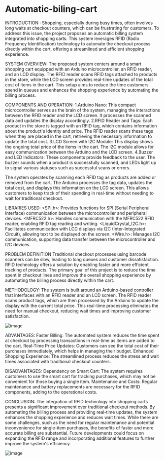 # Automatic-biling-cart

INTRODUCTION :
              Shopping, especially during busy times, often involves long waits at checkout counters, which can be frustrating for customers. To address this issue, the project proposes an automatic billing system integrated into shopping carts. This system leverages RFID (Radio Frequency Identification) technology to automate the checkout process directly within the cart, offering a streamlined and efficient shopping experience.

SYSTEM OVERVIEW:
             The proposed system centers around a smart shopping cart equipped with an Arduino microcontroller, an RFID reader, and an LCD display. The RFID reader scans RFID tags attached to products in the store, while the LCD screen provides real-time updates of the total cost of items in the cart. This setup aims to reduce the time customers spend in queues and enhances the shopping experience by automating the billing process.

COMPONENTS AND OPERATION:
1.Arduino Nano: This compact microcontroller serves as the brain of the system, managing the interactions between the RFID reader and the LCD screen. It processes the scanned data and updates the display accordingly.
2.RFID Reader and Tags: Each product in the store is tagged with an RFID tag, which contains information about the product's identity and price. The RFID reader scans these tags when they are placed in the cart, retrieving the necessary information to update the total cost.
3.LCD Screen with I2C Module: This display shows the ongoing total price of the items in the cart. The I2C module allows for easy communication between the Arduino and the LCD screen.
4.Buzzer and LED Indicators: These components provide feedback to the user. The buzzer sounds when a product is successfully scanned, and LEDs light up to signal various statuses such as successful scans or errors.

The system operates by scanning each RFID tag as products are added or removed from the cart. The Arduino processes the tag data, updates the total cost, and displays this information on the LCD screen. This allows customers to keep track of their spending in real-time without needing to wait for traditional checkout.

LIBRARIES USED:
<SPI.h>: Provides functions for SPI (Serial Peripheral Interface) communication between the microcontroller and peripheral devices.
<MFRC522.h>: Handles communication with the MFRC522 RFID reader, enabling RFID tag reading and writing.
<LiquidCrystal_I2C.h>: Facilitates communication with LCD displays via I2C (Inter-Integrated Circuit), allowing text to be displayed on the screen.
<Wire.h>: Manages I2C communication, supporting data transfer between the microcontroller and I2C devices.

PROBLEM DEFINITION
Traditional checkout processes using barcode scanners can be slow, leading to long queues and customer dissatisfaction. RFID technology offers a solution by enabling faster and more efficient tracking of products. The primary goal of this project is to reduce the time spent in checkout lines and improve the overall shopping experience by automating the billing process directly within the cart.

METHODOLOGY:
The system is built around an Arduino-based controller that interfaces with an RFID reader and an LCD screen. The RFID reader scans product tags, which are then processed by the Arduino to update the display with the current total price. This real-time processing eliminates the need for manual checkout, reducing wait times and improving customer satisfaction.

![image](https://github.com/user-attachments/assets/ee823873-8311-4036-a7b7-e3b3c187f2a1)


ADVANTAGES:
Faster Billing: The automated system reduces the time spent at checkout by processing transactions in real-time as items are added to the cart.
Real-Time Price Updates: Customers can see the total cost of their purchases immediately, which helps in managing their budget.
Enhanced Shopping Experience: The streamlined process reduces the stress and wait times associated with traditional checkout counters.

DISADVANTAGES:
Dependency on Smart Cart: The system requires customers to use the smart cart for tracking purchases, which may not be convenient for those buying a single item.
Maintenance and Costs: Regular maintenance and battery replacements are necessary for the RFID components, adding to the operational costs.

CONCLUSION:
The integration of RFID technology into shopping carts presents a significant improvement over traditional checkout methods. By automating the billing process and providing real-time updates, the system enhances the shopping experience and reduces wait times. While there are some challenges, such as the need for regular maintenance and potential inconvenience for single-item purchases, the benefits of faster and more accurate billing are substantial. Future developments could focus on expanding the RFID range and incorporating additional features to further improve the system's efficiency.

![image](https://github.com/user-attachments/assets/a69c0191-5b0f-497e-b67c-5c5a66a33eef)


